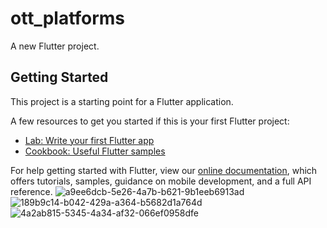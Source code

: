 # ott_platforms

A new Flutter project.

## Getting Started

This project is a starting point for a Flutter application.

A few resources to get you started if this is your first Flutter project:

- [Lab: Write your first Flutter app](https://flutter.dev/docs/get-started/codelab)
- [Cookbook: Useful Flutter samples](https://flutter.dev/docs/cookbook)

For help getting started with Flutter, view our
[online documentation](https://flutter.dev/docs), which offers tutorials,
samples, guidance on mobile development, and a full API reference.
![a9ee6dcb-5e26-4a7b-b621-9b1eeb6913ad](https://user-images.githubusercontent.com/111674552/209755174-12714cec-0661-4e62-96dd-d4bf167278ec.jpg)
![189b9c14-b042-429a-a364-b5682d1a764d](https://user-images.githubusercontent.com/111674552/209755181-bd4501fa-5b0c-4b0b-8a27-89528d9c1b57.jpg)
![4a2ab815-5345-4a34-af32-066ef0958dfe](https://user-images.githubusercontent.com/111674552/209755187-63f7bdb1-7634-43cd-83d1-84addc6d6bef.jpg)
